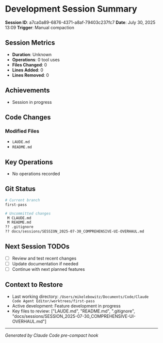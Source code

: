 # Development Session Summary

**Session ID**: a7ca0a89-6876-4371-a8af-79403c237fc7
**Date**: July 30, 2025 13:09
**Trigger**: Manual compaction


## Session Metrics

- **Duration**: Unknown
- **Operations**: 0 tool uses
- **Files Changed**: 0
- **Lines Added**: 0
- **Lines Removed**: 0

## Achievements

- Session in progress

## Code Changes


### Modified Files
- `LAUDE.md`
- `README.md`

## Key Operations

- No operations recorded

## Git Status

```bash
# Current branch
first-pass

# Uncommitted changes
 M CLAUDE.md
 M README.md
?? .gitignore
?? docs/sessions/SESSION_2025-07-30_COMPREHENSIVE-UI-OVERHAUL.md

```

## Next Session TODOs

- [ ] Review and test recent changes
- [ ] Update documentation if needed
- [ ] Continue with next planned features

## Context to Restore

- Last working directory: `/Users/mikelebowitz/Documents/Code/Claude Code Agent Editor/worktrees/first-pass`
- Active development: Feature development in progress
- Key files to review: ["LAUDE.md", "README.md", ".gitignore", "docs/sessions/SESSION_2025-07-30_COMPREHENSIVE-UI-OVERHAUL.md"]

---

*Generated by Claude Code pre-compact hook*
